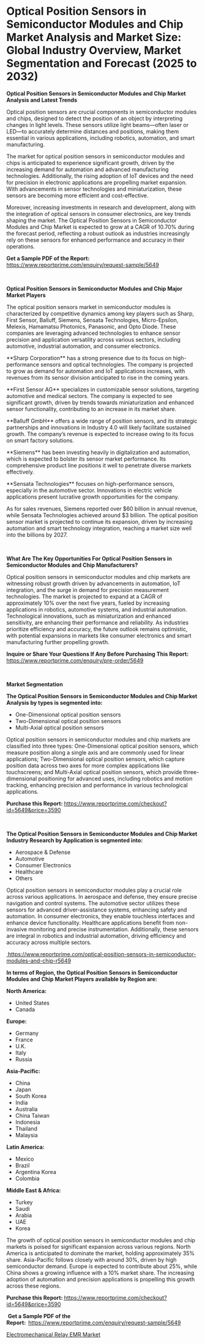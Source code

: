 <p><h1>Optical Position Sensors in Semiconductor Modules and Chip Market Analysis and Market Size: Global Industry Overview, Market Segmentation and Forecast (2025 to 2032)</h1></p><p><strong>Optical Position Sensors in Semiconductor Modules and Chip Market Analysis and Latest Trends</strong></p>
<p><p>Optical position sensors are crucial components in semiconductor modules and chips, designed to detect the position of an object by interpreting changes in light levels. These sensors utilize light beams—often laser or LED—to accurately determine distances and positions, making them essential in various applications, including robotics, automation, and smart manufacturing.</p><p>The market for optical position sensors in semiconductor modules and chips is anticipated to experience significant growth, driven by the increasing demand for automation and advanced manufacturing technologies. Additionally, the rising adoption of IoT devices and the need for precision in electronic applications are propelling market expansion. With advancements in sensor technologies and miniaturization, these sensors are becoming more efficient and cost-effective.</p><p>Moreover, increasing investments in research and development, along with the integration of optical sensors in consumer electronics, are key trends shaping the market. The Optical Position Sensors in Semiconductor Modules and Chip Market is expected to grow at a CAGR of 10.70% during the forecast period, reflecting a robust outlook as industries increasingly rely on these sensors for enhanced performance and accuracy in their operations.</p></p>
<p><strong>Get a Sample PDF of the Report:&nbsp;</strong> <a href="https://www.reportprime.com/enquiry/request-sample/5649?utm_campaign=3202&utm_medium=2&utm_source=Github&utm_content=ia&utm_term=19032025&utm_id=optical-position-sensors-in-semiconductor-modules-and-chip">https://www.reportprime.com/enquiry/request-sample/5649</a></p>
<p>&nbsp;</p>
<p><strong>Optical Position Sensors in Semiconductor Modules and Chip Major Market Players</strong></p>
<p><p>The optical position sensors market in semiconductor modules is characterized by competitive dynamics among key players such as Sharp, First Sensor, Balluff, Siemens, Sensata Technologies, Micro-Epsilon, Melexis, Hamamatsu Photonics, Panasonic, and Opto Diode. These companies are leveraging advanced technologies to enhance sensor precision and application versatility across various sectors, including automotive, industrial automation, and consumer electronics.</p><p>**Sharp Corporation** has a strong presence due to its focus on high-performance sensors and optical technologies. The company is projected to grow as demand for automation and IoT applications increases, with revenues from its sensor division anticipated to rise in the coming years.</p><p>**First Sensor AG** specializes in customizable sensor solutions, targeting automotive and medical sectors. The company is expected to see significant growth, driven by trends towards miniaturization and enhanced sensor functionality, contributing to an increase in its market share.</p><p>**Balluff GmbH** offers a wide range of position sensors, and its strategic partnerships and innovations in Industry 4.0 will likely facilitate sustained growth. The company’s revenue is expected to increase owing to its focus on smart factory solutions.</p><p>**Siemens** has been investing heavily in digitalization and automation, which is expected to bolster its sensor market performance. Its comprehensive product line positions it well to penetrate diverse markets effectively.</p><p>**Sensata Technologies** focuses on high-performance sensors, especially in the automotive sector. Innovations in electric vehicle applications present lucrative growth opportunities for the company.</p><p>As for sales revenues, Siemens reported over $60 billion in annual revenue, while Sensata Technologies achieved around $3 billion. The optical position sensor market is projected to continue its expansion, driven by increasing automation and smart technology integration, reaching a market size well into the billions by 2027.</p></p>
<p>&nbsp;</p>
<p><strong>What Are The Key Opportunities For Optical Position Sensors in Semiconductor Modules and Chip Manufacturers?</strong></p>
<p><p>Optical position sensors in semiconductor modules and chip markets are witnessing robust growth driven by advancements in automation, IoT integration, and the surge in demand for precision measurement technologies. The market is projected to expand at a CAGR of approximately 10% over the next five years, fueled by increasing applications in robotics, automotive systems, and industrial automation. Technological innovations, such as miniaturization and enhanced sensitivity, are enhancing their performance and reliability. As industries prioritize efficiency and accuracy, the future outlook remains optimistic, with potential expansions in markets like consumer electronics and smart manufacturing further propelling growth.</p></p>
<p><strong>Inquire or Share Your Questions If Any Before Purchasing This Report:</strong> <a href="https://www.reportprime.com/enquiry/pre-order/5649?utm_campaign=3202&utm_medium=2&utm_source=Github&utm_content=ia&utm_term=19032025&utm_id=optical-position-sensors-in-semiconductor-modules-and-chip">https://www.reportprime.com/enquiry/pre-order/5649</a></p>
<p>&nbsp;</p>
<p><strong>Market Segmentation</strong></p>
<p><strong>The Optical Position Sensors in Semiconductor Modules and Chip Market Analysis by types is segmented into:</strong></p>
<p><ul><li>One-Dimensional optical position sensors</li><li>Two-Dimensional optical position sensors</li><li>Multi-Axial optical position sensors</li></ul></p>
<p><p>Optical position sensors in semiconductor modules and chip markets are classified into three types: One-Dimensional optical position sensors, which measure position along a single axis and are commonly used for linear applications; Two-Dimensional optical position sensors, which capture position data across two axes for more complex applications like touchscreens; and Multi-Axial optical position sensors, which provide three-dimensional positioning for advanced uses, including robotics and motion tracking, enhancing precision and performance in various technological applications.</p></p>
<p><strong>Purchase this Report:&nbsp;</strong><a href="https://www.reportprime.com/checkout?id=5649&price=3590&utm_campaign=3202&utm_medium=2&utm_source=Github&utm_content=ia&utm_term=19032025&utm_id=optical-position-sensors-in-semiconductor-modules-and-chip">https://www.reportprime.com/checkout?id=5649&price=3590</a></p>
<p>&nbsp;</p>
<p><strong>The Optical Position Sensors in Semiconductor Modules and Chip Market Industry Research by Application is segmented into:</strong></p>
<p><ul><li>Aerospace & Defense</li><li>Automotive</li><li>Consumer Electronics</li><li>Healthcare</li><li>Others</li></ul></p>
<p><p>Optical position sensors in semiconductor modules play a crucial role across various applications. In aerospace and defense, they ensure precise navigation and control systems. The automotive sector utilizes these sensors for advanced driver-assistance systems, enhancing safety and automation. In consumer electronics, they enable touchless interfaces and enhance device functionality. Healthcare applications benefit from non-invasive monitoring and precise instrumentation. Additionally, these sensors are integral in robotics and industrial automation, driving efficiency and accuracy across multiple sectors.</p></p>
<p><a href="https://www.reportprime.com/optical-position-sensors-in-semiconductor-modules-and-chip-r5649?utm_campaign=3202&utm_medium=2&utm_source=Github&utm_content=ia&utm_term=19032025&utm_id=optical-position-sensors-in-semiconductor-modules-and-chip">&nbsp;https://www.reportprime.com/optical-position-sensors-in-semiconductor-modules-and-chip-r5649</a></p>
<p><strong>In terms of Region, the Optical Position Sensors in Semiconductor Modules and Chip Market Players available by Region are:</strong></p>
<p>
    <p> <strong> North America: </strong>
        <ul>
            <li>United States</li>
            <li>Canada</li>
        </ul>
        </p> 
    <p> <strong> Europe: </strong>
        <ul>
            <li>Germany</li>
            <li>France</li>
            <li>U.K.</li>
            <li>Italy</li>
            <li>Russia</li>
        </ul>
        </p> 
    <p> <strong> Asia-Pacific: </strong>
        <ul>
            <li>China</li>
            <li>Japan</li>
            <li>South Korea</li>
            <li>India</li>
            <li>Australia</li>
            <li>China Taiwan</li>
            <li>Indonesia</li>
            <li>Thailand</li>
            <li>Malaysia</li>
        </ul>
        </p> 
    <p> <strong> Latin America: </strong>
        <ul>
            <li>Mexico</li>
            <li>Brazil</li>
            <li>Argentina Korea</li>
            <li>Colombia</li>
        </ul>
        </p> 
    <p> <strong> Middle East & Africa: </strong>
        <ul>
            <li>Turkey</li>
            <li>Saudi</li>
            <li>Arabia</li>
            <li>UAE</li>
            <li>Korea</li>
        </ul>
    </p>
    </p>
<p><p>The growth of optical position sensors in semiconductor modules and chip markets is poised for significant expansion across various regions. North America is anticipated to dominate the market, holding approximately 35% share. Asia-Pacific follows closely with around 30%, driven by high semiconductor demand. Europe is expected to contribute about 25%, while China shows a growing influence with a 10% market share. The increasing adoption of automation and precision applications is propelling this growth across these regions.</p></p>
<p><strong>Purchase this Report: </strong><a href="https://www.reportprime.com/checkout?id=5649&price=3590&utm_campaign=3202&utm_medium=2&utm_source=Github&utm_content=ia&utm_term=19032025&utm_id=optical-position-sensors-in-semiconductor-modules-and-chip">https://www.reportprime.com/checkout?id=5649&price=3590</a></p>
<p>&nbsp;<strong>Get a Sample PDF of the Report:&nbsp;&nbsp;</strong><a href="https://www.reportprime.com/enquiry/request-sample/5649?utm_campaign=3202&utm_medium=2&utm_source=Github&utm_content=ia&utm_term=19032025&utm_id=optical-position-sensors-in-semiconductor-modules-and-chip">https://www.reportprime.com/enquiry/request-sample/5649</a></p>
<p><strong></strong></p>
<p><p><a href="https://github.com/usraceby/Market-Research-Report-List-1/blob/main/electromechanical-relay-emr-market.md?utm_campaign=3202&utm_medium=2&utm_source=Github&utm_content=ia&utm_term=19032025&utm_id=optical-position-sensors-in-semiconductor-modules-and-chip">Electromechanical Relay EMR Market</a></p></p>